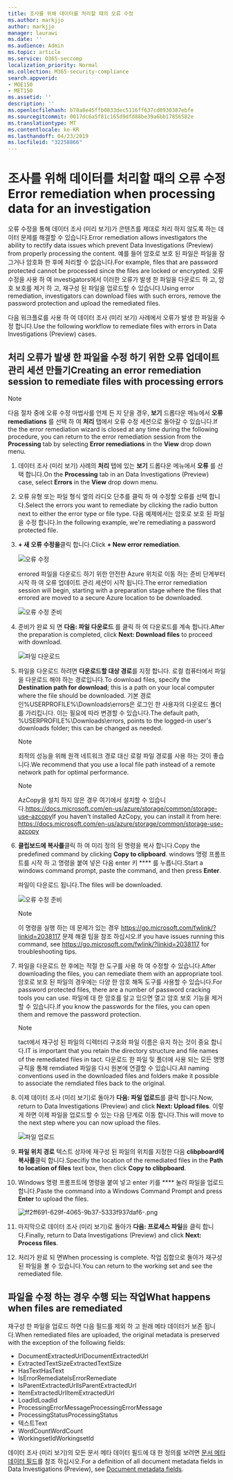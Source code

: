 ```yaml
---
title: 조사를 위해 데이터를 처리할 때의 오류 수정
ms.author: markjjo
author: markjjo
manager: laurawi
ms.date: ''
ms.audience: Admin
ms.topic: article
ms.service: O365-seccomp
localization_priority: Normal
ms.collection: M365-security-compliance
search.appverid:
- MOE150
- MET150
ms.assetid: ''
description: ''
ms.openlocfilehash: b78a8e45ffb0833dec5116ff637cd0930387ebfe
ms.sourcegitcommit: 0017dc6a5f81c165d9dfd88be39a6bb17856582e
ms.translationtype: MT
ms.contentlocale: ko-KR
ms.lasthandoff: 04/23/2019
ms.locfileid: "32258866"
---
```

# <a name="error-remediation-when-processing-data-for-an-investigation"></a><span data-ttu-id="72e8a-102">조사를 위해 데이터를 처리할 때의 오류 수정</span><span class="sxs-lookup"><span data-stu-id="72e8a-102">Error remediation when processing data for an investigation</span></span>

<span data-ttu-id="72e8a-103">오류 수정을 통해 데이터 조사 (미리 보기)가 콘텐츠를 제대로 처리 하지 않도록 하는 데이터 문제를 해결할 수 있습니다.</span><span class="sxs-lookup"><span data-stu-id="72e8a-103">Error remediation allows investigators the ability to rectify data issues which prevent Data Investigations (Preview) from properly processing the content.</span></span> <span data-ttu-id="72e8a-104">예를 들어 암호로 보호 된 파일은 파일을 잠그거나 암호화 한 후에 처리할 수 없습니다.</span><span class="sxs-lookup"><span data-stu-id="72e8a-104">For example, files that are password protected cannot be processed since the files are locked or encrypted.</span></span> <span data-ttu-id="72e8a-105">오류 수정을 사용 하 여 investigators에서 이러한 오류가 발생 한 파일을 다운로드 하 고, 암호 보호를 제거 하 고, 재구성 된 파일을 업로드할 수 있습니다.</span><span class="sxs-lookup"><span data-stu-id="72e8a-105">Using error remediation, investigators can download files with such errors, remove the password protection and upload the remediated files.</span></span>

<span data-ttu-id="72e8a-106">다음 워크플로를 사용 하 여 데이터 조사 (미리 보기) 사례에서 오류가 발생 한 파일을 수정 합니다.</span><span class="sxs-lookup"><span data-stu-id="72e8a-106">Use the following workflow to remediate files with errors in Data Investigations (Preview) cases.</span></span>

## <a name="creating-an-error-remediation-session-to-remediate-files-with-processing-errors"></a><span data-ttu-id="72e8a-107">처리 오류가 발생 한 파일을 수정 하기 위한 오류 업데이트 관리 세션 만들기</span><span class="sxs-lookup"><span data-stu-id="72e8a-107">Creating an error remediation session to remediate files with processing errors</span></span>

>[!NOTE]
><span data-ttu-id="72e8a-108">다음 절차 중에 오류 수정 마법사를 언제 든 지 닫을 경우, **보기** 드롭다운 메뉴에서 **오류 remediations** 를 선택 하 여 **처리** 탭에서 오류 수정 세션으로 돌아갈 수 있습니다.</span><span class="sxs-lookup"><span data-stu-id="72e8a-108">If the the error remediation wizard is closed at any time during the following procedure, you can return to the error remediation session from the **Processing** tab by selecting **Error remediations** in the **View** drop down menu.</span></span>

1. <span data-ttu-id="72e8a-109">데이터 조사 (미리 보기) 사례의 **처리** 탭에 있는 **보기** 드롭다운 메뉴에서 **오류** 를 선택 합니다.</span><span class="sxs-lookup"><span data-stu-id="72e8a-109">On the **Processing** tab in an Data Investigations (Preview) case, select **Errors** in the **View** drop down menu.</span></span>

2. <span data-ttu-id="72e8a-110">오류 유형 또는 파일 형식 옆의 라디오 단추를 클릭 하 여 수정할 오류를 선택 합니다.</span><span class="sxs-lookup"><span data-stu-id="72e8a-110">Select the errors you want to remediate by clicking the radio button next to either the error type or file type.</span></span>  <span data-ttu-id="72e8a-111">다음 예제에서는 암호로 보호 된 파일을 수정 합니다.</span><span class="sxs-lookup"><span data-stu-id="72e8a-111">In the following example, we're remediating a password protected file.</span></span>

3. <span data-ttu-id="72e8a-112">**+ 새 오류 수정을**클릭 합니다.</span><span class="sxs-lookup"><span data-stu-id="72e8a-112">Click **+ New error remediation**.</span></span>

    ![오류 수정](../media/8c2faf1a-834b-44fc-b418-6a18aed8b81a.png)

    <span data-ttu-id="72e8a-114">errored 파일을 다운로드 하기 위한 안전한 Azure 위치로 이동 하는 준비 단계부터 시작 하 여 오류 업데이트 관리 세션이 시작 됩니다.</span><span class="sxs-lookup"><span data-stu-id="72e8a-114">The error remediation session will begin, starting with a preparation stage where the files that errored are moved to a secure Azure location to be downloaded.</span></span>

    ![오류 수정 준비](../media/390572ec-7012-47c4-a6b6-4cbb5649e8a8.png)

4. <span data-ttu-id="72e8a-116">준비가 완료 되 면 **다음: 파일 다운로드** 를 클릭 하 여 다운로드를 계속 합니다.</span><span class="sxs-lookup"><span data-stu-id="72e8a-116">After the preparation is completed, click **Next: Download files** to proceed with download.</span></span>

    ![파일 다운로드](../media/6ac04b09-8e13-414a-9e24-7c75ba586363.png)

5. <span data-ttu-id="72e8a-118">파일을 다운로드 하려면 **다운로드할 대상 경로**를 지정 합니다. 로컬 컴퓨터에서 파일을 다운로드 해야 하는 경로입니다.</span><span class="sxs-lookup"><span data-stu-id="72e8a-118">To download files, specify the **Destination path for download**; this is a path on your local computer where the file should be downloaded.</span></span>  <span data-ttu-id="72e8a-119">기본 경로인%USERPROFILE%\Downloads\errors은 로그인 한 사용자의 다운로드 폴더를 가리킵니다. 이는 필요에 따라 변경할 수 있습니다.</span><span class="sxs-lookup"><span data-stu-id="72e8a-119">The default path, %USERPROFILE%\Downloads\errors, points to the logged-in user's downloads folder; this can be changed as needed.</span></span>

    >[!NOTE]
    ><span data-ttu-id="72e8a-120">최적의 성능을 위해 원격 네트워크 경로 대신 로컬 파일 경로를 사용 하는 것이 좋습니다.</span><span class="sxs-lookup"><span data-stu-id="72e8a-120">We recommend that you use a local file path instead of a remote network path for optimal performance.</span></span>

    > [!NOTE]
    > <span data-ttu-id="72e8a-121">AzCopy을 설치 하지 않은 경우 여기에서 설치할 수 있습니다.https://docs.microsoft.com/en-us/azure/storage/common/storage-use-azcopy</span><span class="sxs-lookup"><span data-stu-id="72e8a-121">If you haven't installed AzCopy, you can install it from here: https://docs.microsoft.com/en-us/azure/storage/common/storage-use-azcopy</span></span>

6. <span data-ttu-id="72e8a-122">**클립보드에 복사를**클릭 하 여 미리 정의 된 명령을 복사 합니다.</span><span class="sxs-lookup"><span data-stu-id="72e8a-122">Copy the predefined command by clicking **Copy to clipboard**.</span></span> <span data-ttu-id="72e8a-123">windows 명령 프롬프트를 시작 하 고 명령을 붙여 넣은 다음 enter 키 \*\*\*\* 를 누릅니다.</span><span class="sxs-lookup"><span data-stu-id="72e8a-123">Start a windows command prompt, paste the command, and then press **Enter**.</span></span>  

    <span data-ttu-id="72e8a-124">파일이 다운로드 됩니다.</span><span class="sxs-lookup"><span data-stu-id="72e8a-124">The files will be downloaded.</span></span>

    ![오류 수정 준비](../media/f364ab4d-31c5-4375-b69f-650f694a2f69.png)

     > [!NOTE]
     > <span data-ttu-id="72e8a-126">이 명령을 실행 하는 데 문제가 있는 경우 https://go.microsoft.com/fwlink/?linkid=2038117 문제 해결 팁을 참조 하십시오.</span><span class="sxs-lookup"><span data-stu-id="72e8a-126">If you have issues running this command, see https://go.microsoft.com/fwlink/?linkid=2038117 for troubleshooting tips.</span></span>

7. <span data-ttu-id="72e8a-127">파일을 다운로드 한 후에는 적절 한 도구를 사용 하 여 수정할 수 있습니다.</span><span class="sxs-lookup"><span data-stu-id="72e8a-127">After downloading the files, you can remediate them with an appropriate tool.</span></span> <span data-ttu-id="72e8a-128">암호로 보호 된 파일의 경우에는 다양 한 암호 해독 도구를 사용할 수 있습니다.</span><span class="sxs-lookup"><span data-stu-id="72e8a-128">For password protected files, there are a number of password cracking tools you can use.</span></span> <span data-ttu-id="72e8a-129">파일에 대 한 암호를 알고 있으면 열고 암호 보호 기능을 제거할 수 있습니다.</span><span class="sxs-lookup"><span data-stu-id="72e8a-129">If you know the passwords for the files, you can open them and remove the password protection.</span></span>
    > [!NOTE]
    > <span data-ttu-id="72e8a-130">tact에서 재구성 된 파일의 디렉터리 구조와 파일 이름은 유지 하는 것이 중요 합니다.</span><span class="sxs-lookup"><span data-stu-id="72e8a-130">IT is important that you retain the directory structure and file names of the remediated files in tact.</span></span>  <span data-ttu-id="72e8a-131">다운로드 한 파일 및 폴더에 사용 되는 모든 명명 규칙을 통해 remdiated 파일을 다시 원본에 연결할 수 있습니다.</span><span class="sxs-lookup"><span data-stu-id="72e8a-131">All naming conventions used in the downloaded files and folders make it possible to associate the remdiated files back to the original.</span></span>

8. <span data-ttu-id="72e8a-132">이제 데이터 조사 (미리 보기)로 돌아가 **다음: 파일 업로드**를 클릭 합니다.</span><span class="sxs-lookup"><span data-stu-id="72e8a-132">Now, return to Data Investigations (Preview) and click **Next: Upload files**.</span></span>  <span data-ttu-id="72e8a-133">이렇게 하면 이제 파일을 업로드할 수 있는 다음 단계로 이동 합니다.</span><span class="sxs-lookup"><span data-stu-id="72e8a-133">This will move to the next step where you can now upload the files.</span></span>

    ![파일 업로드](../media/af3d8617-1bab-4ecd-8de0-22e53acba240.png)

9. <span data-ttu-id="72e8a-135">**파일 위치 경로** 텍스트 상자에 재구성 된 파일의 위치를 지정한 다음 **clibpboard에 복사를**클릭 합니다.</span><span class="sxs-lookup"><span data-stu-id="72e8a-135">Specifiy the location of the remediated files in the **Path to location of files** text box, then click **Copy to clibpboard**.</span></span>

10. <span data-ttu-id="72e8a-136">Windows 명령 프롬프트에 명령을 붙여 넣고 enter 키를 \*\*\*\* 눌러 파일을 업로드 합니다.</span><span class="sxs-lookup"><span data-stu-id="72e8a-136">Paste the command into a Windows Command Prompt and press **Enter** to upload the files.</span></span>

    ![ff2ff691-629f-4065-9b37-5333f937daf6-.png](../media/ff2ff691-629f-4065-9b37-5333f937daf6.png)

11. <span data-ttu-id="72e8a-138">마지막으로 데이터 조사 (미리 보기)로 돌아가 **다음: 프로세스 파일**을 클릭 합니다.</span><span class="sxs-lookup"><span data-stu-id="72e8a-138">Finally, return to Data Investigations (Preview) and click **Next: Process files**.</span></span>

12. <span data-ttu-id="72e8a-139">처리가 완료 되 면</span><span class="sxs-lookup"><span data-stu-id="72e8a-139">When processing is complete.</span></span>  <span data-ttu-id="72e8a-140">작업 집합으로 돌아가 재구성 된 파일을 볼 수 있습니다.</span><span class="sxs-lookup"><span data-stu-id="72e8a-140">You can return to the working set and see the remediated file.</span></span>

## <a name="what-happens-when-files-are-remediated"></a><span data-ttu-id="72e8a-141">파일을 수정 하는 경우 수행 되는 작업</span><span class="sxs-lookup"><span data-stu-id="72e8a-141">What happens when files are remediated</span></span>

<span data-ttu-id="72e8a-142">재구성 한 파일을 업로드 하면 다음 필드를 제외 하 고 원래 메타 데이터가 보존 됩니다.</span><span class="sxs-lookup"><span data-stu-id="72e8a-142">When remediated files are uploaded, the original metadata is preserved with the exception of the following fields:</span></span> 

- <span data-ttu-id="72e8a-143">DocumentExtractedUrl</span><span class="sxs-lookup"><span data-stu-id="72e8a-143">DocumentExtractedUrl</span></span>
- <span data-ttu-id="72e8a-144">ExtractedTextSize</span><span class="sxs-lookup"><span data-stu-id="72e8a-144">ExtractedTextSize</span></span>
- <span data-ttu-id="72e8a-145">HasText</span><span class="sxs-lookup"><span data-stu-id="72e8a-145">HasText</span></span>
- <span data-ttu-id="72e8a-146">IsErrorRemediate</span><span class="sxs-lookup"><span data-stu-id="72e8a-146">IsErrorRemediate</span></span>
- <span data-ttu-id="72e8a-147">IsParentExtractedUrl</span><span class="sxs-lookup"><span data-stu-id="72e8a-147">IsParentExtractedUrl</span></span>
- <span data-ttu-id="72e8a-148">ItemExtractedUrl</span><span class="sxs-lookup"><span data-stu-id="72e8a-148">ItemExtractedUrl</span></span>
- <span data-ttu-id="72e8a-149">LoadId</span><span class="sxs-lookup"><span data-stu-id="72e8a-149">LoadId</span></span>
- <span data-ttu-id="72e8a-150">ProcessingErrorMessage</span><span class="sxs-lookup"><span data-stu-id="72e8a-150">ProcessingErrorMessage</span></span>
- <span data-ttu-id="72e8a-151">ProcessingStatus</span><span class="sxs-lookup"><span data-stu-id="72e8a-151">ProcessingStatus</span></span>
- <span data-ttu-id="72e8a-152">텍스트</span><span class="sxs-lookup"><span data-stu-id="72e8a-152">Text</span></span>
- <span data-ttu-id="72e8a-153">WordCount</span><span class="sxs-lookup"><span data-stu-id="72e8a-153">WordCount</span></span>
- <span data-ttu-id="72e8a-154">WorkingsetId</span><span class="sxs-lookup"><span data-stu-id="72e8a-154">WorkingsetId</span></span>

<span data-ttu-id="72e8a-155">데이터 조사 (미리 보기)의 모든 문서 메타 데이터 필드에 대 한 정의를 보려면 [문서 메타 데이터 필드](document-metadata-fields.md)를 참조 하십시오.</span><span class="sxs-lookup"><span data-stu-id="72e8a-155">For a definition of all document metadata fields in Data Investigations (Preview), see [Document metadata fields](document-metadata-fields.md).</span></span>